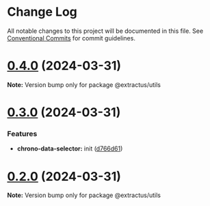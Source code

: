 # Change Log

All notable changes to this project will be documented in this file.
See [Conventional Commits](https://conventionalcommits.org) for commit guidelines.

# [0.4.0](https://github.com/extractus/extractus/compare/v0.3.0...v0.4.0) (2024-03-31)

**Note:** Version bump only for package @extractus/utils

# [0.3.0](https://github.com/extractus/extractus/compare/v0.2.0...v0.3.0) (2024-03-31)

### Features

- **chrono-data-selector:** init ([d766d61](https://github.com/extractus/extractus/commit/d766d6115a1769565086ea74179a98b1b53aa48f))

# [0.2.0](https://github.com/extractus/extractus/compare/v0.1.0...v0.2.0) (2024-03-31)

**Note:** Version bump only for package @extractus/utils
